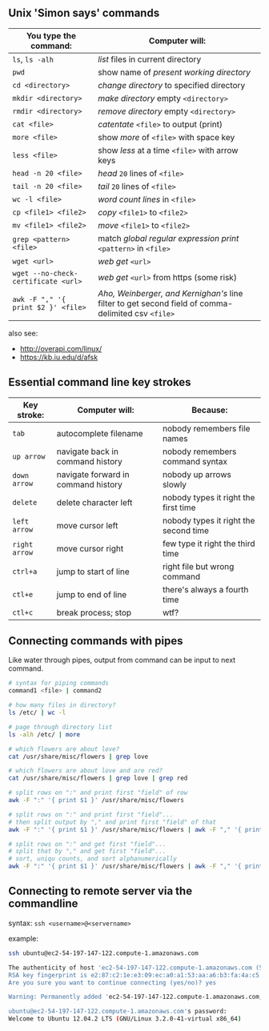 ## Unix 'Simon says' commands

You type the command: | Computer will:
------------------------------|------
`ls`, `ls -alh` | _list_ files in current directory 
`pwd` | show name of _present working directory_
`cd <directory>` | _change directory_ to specified directory
`mkdir <directory>` | _make directory_ empty `<directory>`
`rmdir <directory>` | _remove directory_ empty `<directory>`
`cat <file>` | _catentate_ `<file>` to output (print)
`more <file>` | show _more_ of `<file>` with space key
`less <file>` | show _less_ at a time `<file>` with arrow keys
`head -n 20 <file>` | _head_ `20` lines of `<file>`
`tail -n 20 <file>` | _tail_ `20` lines of `<file>`
`wc -l <file>` | _word count lines_ in `<file>`
`cp <file1> <file2>` | _copy_ `<file1>` to `<file2>`
`mv <file1> <file2>` | _move_ `<file1>` to `<file2>`
`grep <pattern> <file>` | match _global regular expression print_ `<pattern>` in `<file>`
`wget <url>` | _web get_ `<url>`
`wget --no-check-certificate <url>` | _web get_ `<url>` from https (some risk)
`awk -F "," '{ print $2 }' <file>` | _Aho, Weinberger, and Kernighan's_ line filter to get second field of comma-delimited csv `<file>`

also see: 
- http://overapi.com/linux/
- https://kb.iu.edu/d/afsk

## Essential command line key strokes

Key stroke: | Computer will:   | Because:
------------|------------------|----------
`tab`     | autocomplete filename | nobody remembers file names
`up arrow`  | navigate back in command history | nobody remembers command syntax
`down arrow` | navigate forward in command history | nobody up arrows slowly
`delete`      | delete character left | nobody types it right the first time
`left arrow`  | move cursor left | nobody types it right the second time
`right arrow` | move cursor right | few type it right the third time
`ctrl+a`  | jump to start of line | right file but wrong command
`ctl+e`   | jump to end of line | there's always a fourth time
`ctl+c`   | break process; stop | wtf? 

## Connecting commands with pipes
Like water through pipes, output from command can be input to next command.

```bash
# syntax for piping commands
command1 <file> | command2

# how many files in directory?
ls /etc/ | wc -l

# page through directory list
ls -alh /etc/ | more

# which flowers are about love?
cat /usr/share/misc/flowers | grep love

# which flowers are about love and are red?
cat /usr/share/misc/flowers | grep love | grep red

# split rows on ":" and print first "field" of row
awk -F ":" '{ print $1 }' /usr/share/misc/flowers 

# split rows on ":" and print first "field"...
# then split output by "," and print first "field" of that
awk -F ":" '{ print $1 }' /usr/share/misc/flowers | awk -F "," '{ print $1 }'

# split rows on ":" and get first "field"...
# split that by "," and get first "field"...
# sort, uniqu counts, and sort alphanumerically
awk -F ":" '{ print $1 }' /usr/share/misc/flowers | awk -F "," '{ print $1 }' | sort | uniq -c | sort -n

```

## Connecting to remote server via the commandline
syntax: `ssh <username>@<servername>`

example: 
```bash
ssh ubuntu@ec2-54-197-147-122.compute-1.amazonaws.com

The authenticity of host 'ec2-54-197-147-122.compute-1.amazonaws.com (54.197.147.122)' can't be established.
RSA key fingerprint is e2:87:c2:1e:e3:09:ec:a0:a1:53:aa:a6:b3:fa:4a:c5.
Are you sure you want to continue connecting (yes/no)? yes

Warning: Permanently added 'ec2-54-197-147-122.compute-1.amazonaws.com,54.197.147.122' (RSA) to the list of known hosts.

ubuntu@ec2-54-197-147-122.compute-1.amazonaws.com's password:
Welcome to Ubuntu 12.04.2 LTS (GNU/Linux 3.2.0-41-virtual x86_64)
```
